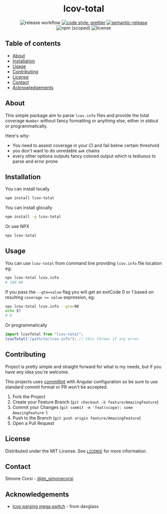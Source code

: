 <h1 align="center">lcov-total</h1>

<div align="center">

![release workflow](https://img.shields.io/github/workflow/status/simonecorsi/lcov-total/Release)
[![code style: prettier](https://img.shields.io/badge/code_style-prettier-ff69b4.svg?style=flat-square)](https://github.com/prettier/prettier?style=flat-square)
[![semantic-release](https://img.shields.io/badge/%20%20%F0%9F%93%A6%F0%9F%9A%80-semantic--release-e10079.svg?style=flat-square)](https://github.com/semantic-release/semantic-release)
![npm (scoped)](https://img.shields.io/npm/v/lcov-total?style=flat-square)
![license](https://img.shields.io/github/license/simonecorsi/lcov-total)

</div>

## Table of contents

<!-- toc -->

- [About](#about)
- [Installation](#installation)
- [Usage](#usage)
- [Contributing](#contributing)
- [License](#license)
- [Contact](#contact)
- [Acknowledgements](#acknowledgements)

<!-- tocstop -->

## About

This simple package aim to parse `lcov.info` files and provide the total coverage `Number` without fancy formatting or anything else, either in stdout or programmatically.

Here's why:

- You need to assest coverage in your CI and fail below certain threshold
- you don't want to do unredable `awk` chains
- every other options outputs fancy colored output which is tediuous to parse and error prone

<!-- GETTING STARTED -->

## Installation

You can install locally

```sh
npm install lcov-total
```

You can install glocally

```sh
npm install -g lcov-total
```

Or use NPX

```sh
npx lcov-total
```

<!-- USAGE EXAMPLES -->

## Usage

You can use `lcov-total` from command line providing `lcov.info` file location eg:

```sh
npx lcov-total lcov.info
# 100.00
```

If you pass the `--gte=value` flag you will get an exitCode 0 or 1 based on resulting `coverage >= value` expression, eg:

```sh
npx lcov-total lcov.info --gte=90
echo $?
# 0
```

Or programmatically

```js
import lcovTotal from "lcov-total";
lcovTotal("/path/to/lcov.info"); // this throws if any error
```

<!-- CONTRIBUTING -->

## Contributing

Project is pretty simple and straight forward for what is my needs, but if you have any idea you're welcome.

This projects uses [commitlint](https://commitlint.js.org/) with Angular configuration so be sure to use standard commit format or PR won't be accepted.

1. Fork the Project
2. Create your Feature Branch (`git checkout -b feature/AmazingFeature`)
3. Commit your Changes (`git commit -m 'feat(scope): some AmazingFeature'`)
4. Push to the Branch (`git push origin feature/AmazingFeature`)
5. Open a Pull Request

<!-- LICENSE -->

## License

Distributed under the MIT License. See [`LICENSE`](./LICENSE) for more information.

<!-- CONTACT -->

## Contact

Simone Corsi - [@im_simonecorsi](https://twitter.com/im_simonecorsi)

<!-- ACKNOWLEDGEMENTS -->

## Acknowledgements

- [lcov parsing mega switch](https://github.com/davglass/lcov-parse) - from davglass
